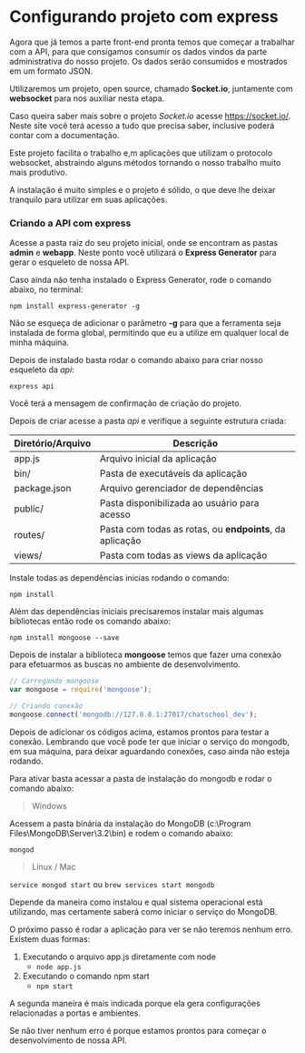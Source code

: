 # Configurando projeto com express

Agora que já temos a parte front-end pronta temos que começar a trabalhar com a API, para que consigamos consumir os dados vindos da parte administrativa do nosso projeto. Os dados serão consumidos e mostrados em um formato JSON.

Utilizaremos um projeto, open source, chamado **Socket.io**, juntamente com **websocket** para nos auxiliar nesta etapa.

Caso queira saber mais sobre o projeto *Socket.io* acesse <https://socket.io/>. Neste site você terá acesso a tudo que precisa saber, inclusive poderá contar com a documentação.

Este projeto facilita o trabalho e,m aplicações que utilizam o protocolo websocket, abstraindo alguns métodos tornando o nosso trabalho muito mais produtivo.

A instalação é muito simples e o projeto é sólido, o que deve lhe deixar tranquilo para utilizar em suas aplicações.

### Criando a API com express

Acesse a pasta raiz do seu projeto inicial, onde se encontram as pastas **admin** e **webapp**. Neste ponto você utilizará o **Express Generator** para gerar o esqueleto de nossa API.

Caso ainda não tenha instalado o Express Generator, rode o comando abaixo, no terminal:

`npm install express-generator -g`

Não se esqueça de adicionar o parâmetro **-g** para que a ferramenta seja instalada de forma global, permitindo que eu a utilize em qualquer local de minha máquina.

Depois de instalado basta rodar o comando abaixo para criar nosso esqueleto da *api*:

`express api`

Você terá a mensagem de confirmação de criação do projeto.

Depois de criar acesse a pasta *api* e verifique a seguinte estrutura criada:

| Diretório/Arquivo | Descrição |
| ----------------- | --------- |
| app.js | Arquivo inicial da aplicação |
| bin/ | Pasta de executáveis da aplicação |
| package.json | Arquivo gerenciador de dependências |
| public/ | Pasta disponibilizada ao usuário para acesso |
| routes/ | Pasta com todas as rotas, ou **endpoints**, da aplicação |
| views/ | Pasta com todas as views da aplicação |

Instale todas as dependências inicias rodando o comando:

`npm install`

Além das dependências iniciais precisaremos instalar mais algumas bibliotecas então rode os comando abaixo:

`npm install mongoose --save`

Depois de instalar a biblioteca **mongoose** temos que fazer uma conexão para efetuarmos as buscas no ambiente de desenvolvimento.

```js
// Carregando mongoose
var mongoose = require('mongoose');

// Criando conexão
mongoose.connect('mongodb://127.0.0.1:27017/chatschool_dev');
```

Depois de adicionar os códigos acima, estamos prontos para testar a conexão. Lembrando que você pode ter que iniciar o serviço do mongodb, em sua máquina, para deixar aguardando conexões, caso ainda não esteja rodando.

Para ativar basta acessar a pasta de instalação do mongodb e rodar o comando abaixo:

> Windows

Acessem a pasta binária da instalação do MongoDB  (c:\Program Files\MongoDB\Server\3.2\bin) e rodem o comando abaixo:

`mongod`

> Linux / Mac

`service mongod start` ou `brew services start mongodb`

Depende da maneira como instalou e qual sistema operacional está utilizando, mas certamente saberá como iniciar o serviço do MongoDB.

O próximo passo é rodar a aplicação para ver se não teremos nenhum erro. Existem duas formas:

1. Executando o arquivo app.js diretamente com node
	* `node app.js`
2. Executando o comando npm start
	* `npm start`

A segunda maneira é mais indicada porque ela gera configurações relacionadas a portas e ambientes.

Se não tiver nenhum erro é porque estamos prontos para começar o desenvolvimento de nossa API.